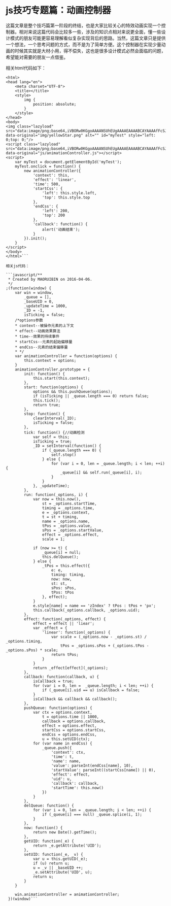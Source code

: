 # js技巧专题篇：动画控制器 

这篇文章是整个技巧篇第一阶段的终结，也是大家比较关心的特效动画实现一个控制器。相对来说这篇代码会比较多一些，涉及的知识点相对来说更全面，懂一些设计模式的朋友可能更容易理解看似复杂实现背后的思路。当然，这篇文章只是提供一个想法，一个思考问题的方式，而不是为了简单方便。这个控制器在实现少量动画的时候其实就是大材小用，得不偿失，这也是很多设计模式必然会面临的问题，希望能对需要的朋友一点借鉴。

相关html代码如下：

```javascript<!DOCTYPE html>
<html>
<head lang="en">
    <meta charset="UTF-8">
    <title></title>
    <style>
        img {
            position: absolute;
        }
    </style>
</head>
<body>
<img class="lazyload" src="data:image/png;base64,iVBORw0KGgoAAAANSUhEUgAAAAEAAAABCAYAAAAfFcSJAAAAAXNSR0IArs4c6QAAAARnQU1BAACxjwv8YQUAAAAJcEhZcwAADsQAAA7EAZUrDhsAAAANSURBVBhXYzh8+PB/AAffA0nNPuCLAAAAAElFTkSuQmCC" data-original="img/yellowStar.png" alt="" id="myTest" style="left: 0;top: 0;"/>
<script class="lazyload" src="data:image/png;base64,iVBORw0KGgoAAAANSUhEUgAAAAEAAAABCAYAAAAfFcSJAAAAAXNSR0IArs4c6QAAAARnQU1BAACxjwv8YQUAAAAJcEhZcwAADsQAAA7EAZUrDhsAAAANSURBVBhXYzh8+PB/AAffA0nNPuCLAAAAAElFTkSuQmCC" data-original="js/animationController.js"></script>
<script>
    var myTest = document.getElementById('myTest');
    myTest.onclick = function() {
        new animationController({
            'context': this,
            'effect': 'linear',
            'time': 500,
            'startCss': {
                'left': this.style.left,
                'top': this.style.top
            },
            'endCss': {
                'left': 200,
                'top': 200
            },
            'callback': function() {
                alert('动画结束');
            }
        }).init();
    }
</script>
</body>
</html>```

相关js代码：

```javascript/**
 * Created by MAORUIBIN on 2016-04-06.
 */
;(function(window) {
    var win = window,
        _queue = [],
        _baseUID = 0,
        _updateTime = 1000,
        _ID = -1,
        isTicking = false;
    /*options参数
    * context--被操作元素的上下文
    * effect--动画效果算法
    * time--效果的持续事件
    * startCss--元素的起始偏移量
    * endCss--元素的结束偏移量
    * */
    var animationController = function(options) {
        this.context = options;
    }
    animationController.prototype = {
        init: function() {
            this.start(this.context);
        },
        start: function(options) {
            options && this.pushQueue(options);
            if (isTicking || _queue.length === 0) return false;
            this.tick();
            return true;
        },
        stop: function() {
            clearInterval(_ID);
            isTicking = false;
        },
        tick: function() {//动画检测
            var self = this;
            isTicking = true;
            _ID = setInterval(function() {
                if (_queue.length === 0) {
                    self.stop()
                } else {
                    for (var i = 0, len = _queue.length; i < len; ++i) {
                        _queue[i] && self.run(_queue[i], i);
                    }
                }
            }, _updateTime);
        },
        run: function(_options, i) {
            var now = this.now(),
                st = _options.startTime,
                timing = _options.time,
                e = _options.context,
                t = st + timing,
                name = _options.name,
                tPos = _options.value,
                sPos = _options.startValue,
                effect = _options.effect,
                scale = 1;

            if (now >= t) {
                _queue[i] = null;
                this.delQueue();
            } else {
                _tPos = this.effect({
                    e: e,
                    timing: timing,
                    now: now,
                    st: st,
                    sPos: sPos,
                    tPos: tPos
                }, effect);
            }
            e.style[name] = name == 'zIndex' ? tPos : tPos + 'px';
            this.callback(_options.callback, _options.uid);
        },
        effect: function(_options, effect) {
            effect = effect || 'liear';
            var _effect = {
                'linear': function(_options) {
                    var scale = (_options.now - _options.st) / _options.timing,
                        tPos = _options.sPos + (_options.tPos - _options.sPos) * scale;
                    return tPos;
                }
            }
            return _effect[effect](_options);
        },
        callback: function(callback, u) {
            isCallback = true;
            for (var i = 0, len =  _queue.length; i < len; ++i) {
                if (_queue[i].uid == u) isCallback = false;
            }
            isCallback && callback && callback();
        },
        pushQueue: function(options) {
            var ctx = options.context,
                t = options.time || 1000,
                callback = options.callback,
                effect = options.effect,
                startCss = options.startCss,
                endCss = options.endCss,
                u = this.setUID(ctx);
            for (var name in endCss) {
                _queue.push({
                    'context': ctx,
                    'time': t,
                    'name': name,
                    'value': parseInt(endCss[name], 10),
                    'startValue': parseInt((startCss[name]) || 0),
                    'effect': effect,
                    'uid': u,
                    'callback': callback,
                    'startTime': this.now()
                })
            }
        },
        delQueue: function() {
            for (var i = 0, len = _queue.length; i < len; ++i) {
                if (_queue[i] === null) _queue.splice(i, 1);
            }
        },
        now: function() {
            return new Date().getTime();
        },
        getUID: function(_e) {
            return _e.getAttribute('UID');
        },
        setUID: function(_e, _v) {
            var u = this.getUID(_e);
            if (u) return u;
            u = _v || _baseUID ++;
            _e.setAttribute('UID', u);
            return u;
        }
    }

    win.animationController = animationController;
 })(window)```

